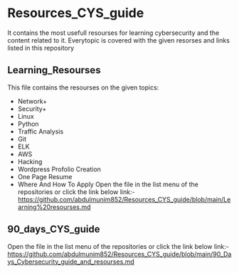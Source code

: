 # Resources_CYS_guide
It contains the most usefull resourses for learning cybersecurity and the content related to it. 
Everytopic is covered with the given resorses and links listed in this repository

## Learning_Resourses
This file contains the resourses on the given topics:
- Network+
- Security+
- Linux
- Python
- Traffic Analysis
- Git
- ELK
- AWS
- Hacking
- Wordpress Profolio Creation
- One Page Resume
- Where And How To Apply
Open the file in the list menu of the repositories or click the link below
link:-https://github.com/abdulmunim852/Resources_CYS_guide/blob/main/Learning%20resourses.md

## 90_days_CYS_guide
Open the file in the list menu of the repositories or click the link below
link:- https://github.com/abdulmunim852/Resources_CYS_guide/blob/main/90_Days_Cybersecurity_guide_and_resourses.md


